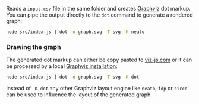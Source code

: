 Reads a `input.csv` file in the same folder and creates [Graphviz] dot markup. You can pipe the output directly to the `dot` command to generate a rendered graph:

```bash
node src/index.js | dot -o graph.svg -T svg -K neato
```


[Graphviz]: https://www.graphviz.org
[install Graphviz]: https://graphviz.gitlab.io/download


### Drawing the graph

The generated dot markup can either be copy pasted to [viz-js.com](http://viz-js.com)
or it can be processed by a local [Graphviz installation][install Graphviz]:

```bash
node src/index.js | dot -o graph.svg -T svg -K dot
```

Instead of `-K dot` any other Graphviz layout engine like `neato`, `fdp` or `circo`
can be used to influence the layout of the generated graph.
